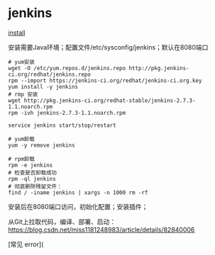 # jenkins

[install](https://www.cnblogs.com/loveyouyou616/p/8714544.html)

安装需要Java环境；配置文件/etc/sysconfig/jenkins；默认在8080端口

~~~
# yum安装
wget -O /etc/yum.repos.d/jenkins.repo http://pkg.jenkins-ci.org/redhat/jenkins.repo
rpm --import https://jenkins-ci.org/redhat/jenkins-ci.org.key
yum install -y jenkins
# rmp 安装
wget http://pkg.jenkins-ci.org/redhat-stable/jenkins-2.7.3-1.1.noarch.rpm
rpm -ivh jenkins-2.7.3-1.1.noarch.rpm

service jenkins start/stop/restart

# yum卸载
yum -y remove jenkins

# rpm卸载
rpm -e jenkins
# 检查是否卸载成功
rpm -ql jenkins 
# 彻底删除残留文件：
find / -iname jenkins | xargs -n 1000 rm -rf
~~~

安装后在8080端口访问，初始化配置；安装插件；

从Git上拉取代码，编译、部署、启动：https://blog.csdn.net/miss1181248983/article/details/82840006



[常见 error](